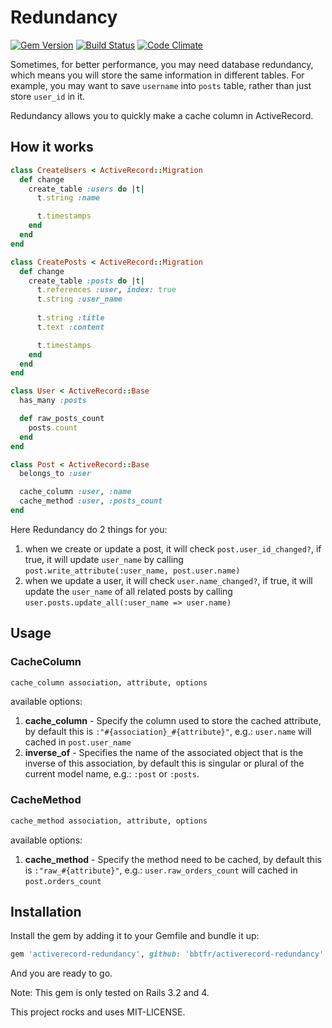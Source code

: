 Redundancy
==========

[![Gem Version](https://fury-badge.herokuapp.com/rb/activerecord-redundancy.png)](http://badge.fury.io/rb/activerecord-redundancy)
[![Build Status](https://api.travis-ci.org/bbtfr/activerecord-redundancy.png?branch=master)](http://travis-ci.org/bbtfr/activerecord-redundancy)
[![Code Climate](https://codeclimate.com/github/bbtfr/activerecord-redundancy.png)](https://codeclimate.com/github/bbtfr/activerecord-redundancy)

Sometimes, for better performance, you may need database redundancy, which means you will store the same information in different tables. For example, you may want to save `username` into `posts` table, rather than just store `user_id` in it.

Redundancy allows you to quickly make a cache column in ActiveRecord.

How it works
------------

```ruby
class CreateUsers < ActiveRecord::Migration
  def change
    create_table :users do |t|
      t.string :name

      t.timestamps
    end
  end
end

class CreatePosts < ActiveRecord::Migration
  def change
    create_table :posts do |t|
      t.references :user, index: true
      t.string :user_name
      
      t.string :title
      t.text :content

      t.timestamps
    end
  end
end

class User < ActiveRecord::Base
  has_many :posts

  def raw_posts_count
    posts.count
  end
end

class Post < ActiveRecord::Base
  belongs_to :user

  cache_column :user, :name
  cache_method :user, :posts_count
end
```

Here Redundancy do 2 things for you:

1. when we create or update a post, it will check `post.user_id_changed?`, if true, it will update `user_name` by calling `post.write_attribute(:user_name, post.user.name)`
2. when we update a user, it will check `user.name_changed?`, if true, it will update the `user_name` of all related posts by calling `user.posts.update_all(:user_name => user.name)`


Usage
-----

### CacheColumn

```ruby
cache_column association, attribute, options
```

available options:

1. __cache_column__ - Specify the column used to store the cached attribute, by default this is `:"#{association}_#{attribute}"`, e.g.: `user.name` will cached in `post.user_name`
2. __inverse_of__ - Specifies the name of the associated object that is the inverse of this association, by default this is singular or plural of the current model name, e.g.: `:post` or `:posts`.

### CacheMethod

```ruby
cache_method association, attribute, options
```

available options:

1. __cache_method__ - Specify the method need to be cached, by default this is `:"raw_#{attribute}"`, e.g.: `user.raw_orders_count` will cached in `post.orders_count`

Installation
------------

Install the gem by adding it to your Gemfile and bundle it up:

```ruby
gem 'activerecord-redundancy', github: 'bbtfr/activerecord-redundancy'
```

And you are ready to go.

Note: This gem is only tested on Rails 3.2 and 4.

This project rocks and uses MIT-LICENSE.

